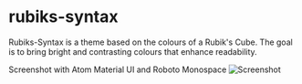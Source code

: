 # rubiks-syntax

Rubiks-Syntax is a theme based on the colours of a Rubik's Cube. The goal is to bring bright and contrasting colours that enhance readability.

Screenshot with Atom Material UI and Roboto Monospace
![Screenshot](https://i.imgur.com/dGqrFd5.png)
